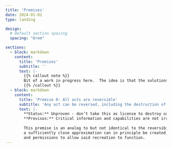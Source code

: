 ```yaml
---
title: 'Premises'
date: 2024-01-01
type: landing

design:
  # Default section spacing
  spacing: "6rem"

sections:
  - block: markdown
    content:
      title: 'Premises'
      subtitle: ''
      text: |-
        {{% callout note %}}
        Bit of a work in progress here.  The idea is that the solutions change depending on which premises you pick to be true.
        {{% /callout %}}
  - block: markdown
    content:
      title: 'Premise 0: All acts are reversible'
      subtitle: 'Any act can be reversed, including the destruction of humanity'
      text: |-
        **Status:** Unproven - don’t take this as license to destroy us all and just press undo if it doesn’t work out  
        **Provisos:** Critical information and capabilities are not irrevocably lost  
          
        This premise is an analog to but not identical to the reversibility of physical law.  Even if humanity cannot be recreated after destruction,
        a sufficiently close approximation can in principle be created, so long as there is sufficient information remaining to guide that recreation
        and permissions to allow said recreation to function.
---
```

